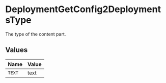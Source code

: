 # DeploymentGetConfig2DeploymentsType

The type of the content part.


## Values

| Name   | Value  |
| ------ | ------ |
| `TEXT` | text   |